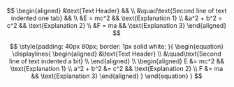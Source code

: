 $$
\begin{aligned}
  &\text{Text Header} && \\
  &\quad\text{Second line of text indented one tab} && \\
  &E = mc^2 && \text{Explanation 1} \\
  &a^2 + b^2 = c^2 && \text{Explanation 2} \\
  &F = ma && \text{Explanation 3}
\end{aligned}
$$


$$
\style{padding: 40px 80px; border: 1px solid white; }{
\begin{equation}
\displaylines{
\begin{aligned}
&\text{Text Header} \\
&\quad\text{Second line of text indented a bit} \\ 
\end{aligned} \\
\begin{aligned}
  E &= mc^2 && \text{Explanation 1} \\
  a^2 + b^2 &= c^2 && \text{Explanation 2} \\
  F &= ma && \text{Explanation 3}
\end{aligned}
}
\end{equation}
}
$$


